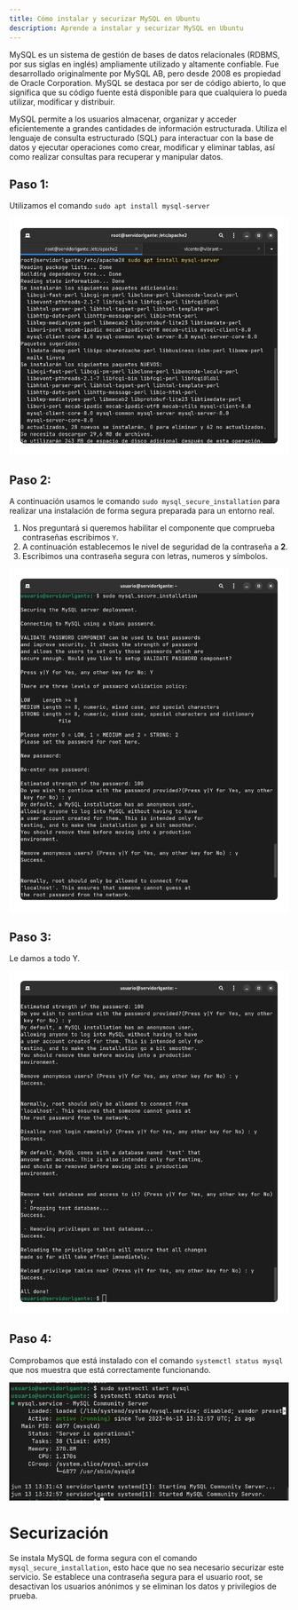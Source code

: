 ```yaml
---
title: Cómo instalar y securizar MySQL en Ubuntu
description: Aprende a instalar y securizar MySQL en Ubuntu
---
```


MySQL es un sistema de gestión de bases de datos relacionales (RDBMS, por sus siglas en inglés) ampliamente utilizado y altamente confiable. Fue desarrollado originalmente por MySQL AB, pero desde 2008 es propiedad de Oracle Corporation. MySQL se destaca por ser de código abierto, lo que significa que su código fuente está disponible para que cualquiera lo pueda utilizar, modificar y distribuir.

MySQL permite a los usuarios almacenar, organizar y acceder eficientemente a grandes cantidades de información estructurada. Utiliza el lenguaje de consulta estructurado (SQL) para interactuar con la base de datos y ejecutar operaciones como crear, modificar y eliminar tablas, así como realizar consultas para recuperar y manipular datos.

## Paso 1:

Utilizamos el comando `sudo apt install mysql-server`

![img](../../../assets/mysql/1.png)

## Paso 2:

A continuación usamos le comando `sudo mysql_secure_installation` para realizar una instalación de forma segura preparada para un entorno real.

1. Nos preguntará si queremos habilitar el componente que comprueba contraseñas escribimos `Y`.
2. A continuación establecemos le nivel de seguridad de la contraseña a **2**.
3. Escribimos una contraseña segura con letras, numeros y símbolos.

![img](../../../assets/mysql/2.png)

## Paso 3:

Le damos a todo Y.

![img](../../../assets/mysql/3.png)

## Paso 4:

Comprobamos que está instalado con el comando `systemctl status mysql` que nos muestra que está correctamente funcionando.

![img](../../../assets/mysql/4.png)

# Securización

Se instala MySQL de forma segura con el comando `mysql_secure_installation`, esto hace que no sea necesario securizar este servicio. Se establece una contraseña segura para el usuario root, se desactivan los usuarios anónimos y se eliminan los datos y privilegios de prueba.
